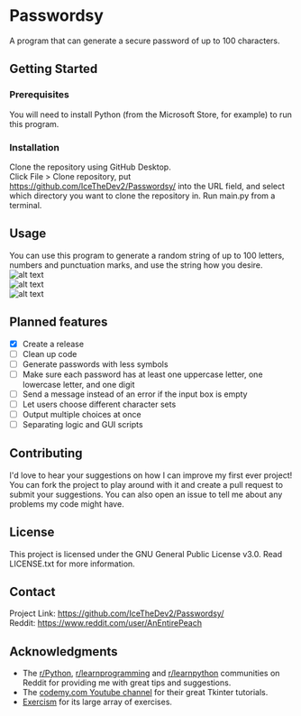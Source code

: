 # Passwordsy
A program that can generate a secure password of up to 100 characters.

## Getting Started
### Prerequisites
You will need to install Python (from the Microsoft Store, for example) to run this program.

### Installation
Clone the repository using GitHub Desktop.  
Click File > Clone repository, put https://github.com/IceTheDev2/Passwordsy/ into the URL field, and select which directory you want to clone the repository in.
Run main.py from a terminal.

## Usage
You can use this program to generate a random string of up to 100 letters, numbers and punctuation marks, and use the string how you desire.  
![alt text](https://github.com/IceTheDev2/Passwordsy/blob/main/PasswordGenerator/Screenshots/1.png)  
![alt text](https://github.com/IceTheDev2/Passwordsy/blob/main/PasswordGenerator/Screenshots/2.png)  
![alt text](https://github.com/IceTheDev2/Passwordsy/blob/main/PasswordGenerator/Screenshots/3.png)  

## Planned features
- [x] Create a release
- [ ] Clean up code
- [ ] Generate passwords with less symbols
- [ ] Make sure each password has at least one uppercase letter, one lowercase letter, and one digit
- [ ] Send a message instead of an error if the input box is empty
- [ ] Let users choose different character sets
- [ ] Output multiple choices at once
- [ ] Separating logic and GUI scripts

## Contributing
I'd love to hear your suggestions on how I can improve my first ever project!  
You can fork the project to play around with it and create a pull request to submit your suggestions. You can also open an issue to tell me about any problems my code might have.

## License
This project is licensed under the GNU General Public License v3.0. Read LICENSE.txt for more information.

## Contact
Project Link: https://github.com/IceTheDev2/Passwordsy/  
Reddit: https://www.reddit.com/user/AnEntirePeach

## Acknowledgments
* The [r/Python](r/https://www.reddit.com/r/Python/), [r/learnprogramming](https://www.reddit.com/r/learnprogramming/) and [r/learnpython](https://www.reddit.com/r/learnpython/) communities on Reddit for providing me with great tips and suggestions.
* The [codemy.com Youtube channel](https://www.youtube.com/@Codemycom) for their great Tkinter tutorials.
* [Exercism](https://exercism.org/) for its large array of exercises.
